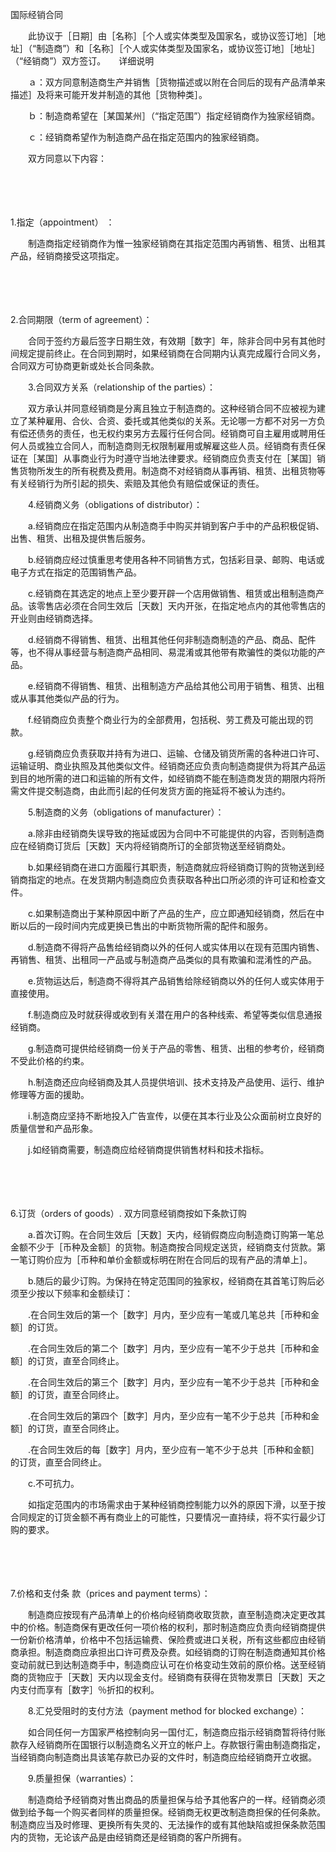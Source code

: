 



国际经销合同



 

　　此协议于［日期］由［名称］［个人或实体类型及国家名，或协议签订地］［地址］（“制造商”）和［名称］［个人或实体类型及国家名，或协议签订地］［地址］（“经销商”）双方签订。　　详细说明

　　ａ：双方同意制造商生产并销售［货物描述或以附在合同后的现有产品清单来描述］及将来可能开发并制造的其他［货物种类］。

　　ｂ：制造商希望在［某国某州］（“指定范围”）指定经销商作为独家经销商。

　　ｃ：经销商希望作为制造商产品在指定范围内的独家经销商。

　　双方同意以下内容：

　　 

　　

1.指定（appointment）
：

　　制造商指定经销商作为惟一独家经销商在其指定范围内再销售、租赁、出租其产品，经销商接受这项指定。

　　 

　　

2.合同期限（term 
of agreement）：

　　合同于签约方最后签字日期生效，有效期［数字］年，除非合同中另有其他时间规定提前终止。在合同到期时，如果经销商在合同期内认真完成履行合同义务，合同双方可协商更新或处长合同条款。

　　3.合同双方关系（relationship of the parties）：

　　双方承认并同意经销商是分离且独立于制造商的。这种经销合同不应被视为建立了某种雇用、合伙、合资、委托或其他类似的关系。无论哪一方都不对另一方负有偿还债务的责任，也无权约束另方去履行任何合同。经销商可自主雇用或聘用任何人员或独立合同人，而制造商则无权限制雇用或解雇这些人员。经销商有责任保证在［某国］从事商业行为时遵守当地法律要求。经销商应负责支付在［某国］销售货物所发生的所有税费及费用。制造商不对经销商从事再销、租赁、出租货物等有关经销行为所引起的损失、索赔及其他负有赔偿或保证的责任。

　　4.经销商义务（obligations of distributor）：

　　a.经销商应在指定范围内从制造商手中购买并销到客户手中的产品积极促销、出售、租赁、出租及提供售后服务。

　　b.经销商应经过慎重思考使用各种不同销售方式，包括彩目录、邮购、电话或电子方式在指定的范围销售产品。

　　c.经销商在其选定的地点上至少要开辟一个店用做销售、租赁或出租制造商产品。该零售店必须在合同生效后［天数］天内开张，在指定地点内的其他零售店的开业则由经销商选择。

　　d.经销商不得销售、租赁、出租其他任何非制造商制造的产品、商品、配件等，也不得从事经营与制造商产品相同、易混淆或其他带有欺骗性的类似功能的产品。

　　e.经销商不得销售、租赁、出租制造方产品给其他公司用于销售、租赁、出租或从事其他类似产品的行为。

　　f.经销商应负责整个商业行为的全部费用，包括税、劳工费及可能出现的罚款。

　　g.经销商应负责获取并持有为进口、运输、仓储及销货所需的各种进口许可、运输证明、商业执照及其他类似文件。经销商还应负责向制造商提供为将其产品运到目的地所需的进口和运输的所有文件，如经销商不能在制造商发货的期限内将所需文件提交制造商，由此而引起的任何发货方面的拖延将不被认为违约。

　　5.制造商的义务（obligations of manufacturer）：

　　a.除非由经销商失误导致的拖延或因为合同中不可能提供的内容，否则制造商应在经销商订货后［天数］天内将经销商所订的全部货物送至经销商处。

　　b.如果经销商在进口方面履行其职责，制造商就应将经销商订购的货物送到经销商指定的地点。在发货期内制造商应负责获取各种出口所必须的许可证和检查文件。

　　c.如果制造商出于某种原因中断了产品的生产，应立即通知经销商，然后在中断以后的一段时间内完成更换已售出的中断货物所需的配件和服务。

　　d.制造商不得将产品售给经销商以外的任何人或实体用以在现有范围内销售、再销售、租赁、出租同一产品或与制造商产品类似的具有欺骗和混淆性的产品。

　　e.货物运达后，制造商不得将其产品销售给除经销商以外的任何人或实体用于直接使用。

　　f.制造商应及时就获得或收到有关潜在用户的各种线索、希望等类似信息通报经销商。

　　g.制造商可提供给经销商一份关于产品的零售、租赁、出租的参考价，经销商不受此价格的约束。

　　h.制造商还应向经销商及其人员提供培训、技术支持及产品使用、运行、维护修理等方面的援助。

　　i.制造商应坚持不断地投入广告宣传，以便在其本行业及公众面前树立良好的质量信誉和产品形象。

　　j.如经销商需要，制造商应给经销商提供销售材料和技术指标。

　　 

　　

6.订货（orders 
of goods）. 双方同意经销商按如下条款订购

　　a.首次订购。在合同生效后［天数］天内，经销假商应向制造商订购第一笔总金额不少于［币种及金额］的货物。制造商按合同规定送货，经销商支付货款。第一笔订购价应为［币种和单价金额或标明在附在合同后的现有产品的清单上］。

　　b.随后的最少订购。为保持在特定范围同的独家权，经销商在其首笔订购后必须至少按以下频率和金额续订：

　　.在合同生效后的第一个［数字］月内，至少应有一笔或几笔总共［币种和金额］的订货。

　　.在合同生效后的第二个［数字］月内，至少应有一笔不少于总共［币种和金额］的订货，直至合同终止。

　　.在合同生效后的第三个［数字］月内，至少应有一笔不少于总共［币种和金额］的订货，直至合同终止。

　　.在合同生效后的第四个［数字］月内，至少应有一笔不少于总共［币种和金额］的订货，直至合同终止。

　　.在合同生效后的每［数字］月内，至少应有一笔不少于总共［币种和金额］的订货，直至合同终止。

　　c.不可抗力。

　　如指定范围内的市场需求由于某种经销商控制能力以外的原因下滑，以至于按合同规定的订货金额不再有商业上的可能性，只要情况一直持续，将不实行最少订购的要求。

　　 

　　

7.价格和支付条
款（prices and payment terms）：

　　制造商应按现有产品清单上的价格向经销商收取货款，直至制造商决定更改其中的价格。制造商保有更改任何一项价格的权利，那时制造商应负责向经销商提供一份新价格清单，价格中不包括运输费、保险费或进口关税，所有这些都应由经销商承担。制造商商应承担出口许可费及杂费。如经销商的订购在制造商通知其价格变动前就已到达制造商手中，制造商应认可在价格变动生效前的原价格。送至经销商的货物应于［天数］天内以现金支付。经销商有获得在货物发票日［天数］天之内支付而享有［数字］％折扣的权利。

　　8.汇兑受阻时的支付方法（payment method for blocked exchange）：

　　如合同任何一方国家严格控制向另一国付汇，制造商应指示经销商暂将待付账款存入经销商所在国银行以制造商名义开立的帐户上。存款银行需由制造商指定，当经销商向制造商出具该笔存款已办妥的文件时，制造商应给经销商开立收据。

　　9.质量担保（warranties）：

　　制造商给予经销商对售出商品的质量担保与给予其他客户的一样。经销商必须做到给予每一个购买者同样的质量担保。经销商无权更改制造商担保的任何条款。制造商应当及时修理、更换所有失灵的、无法操作的或有其他缺陷或担保条款范围内的货物，无论该产品是由经销商还是经销商的客户所拥有。

　　